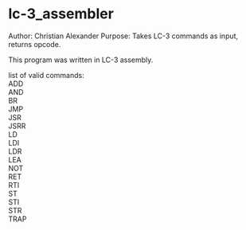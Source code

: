 # lc-3_assembler
Author: Christian Alexander
Purpose: Takes LC-3 commands as input, returns opcode.

This program was written in LC-3 assembly.

list of valid commands:<br />
ADD<br />
AND<br />
BR<br />
JMP<br />
JSR<br />
JSRR<br />
LD<br />
LDI<br />
LDR<br />
LEA<br />
NOT<br />
RET<br />
RTI<br />
ST<br />
STI<br />
STR<br />
TRAP<br />
